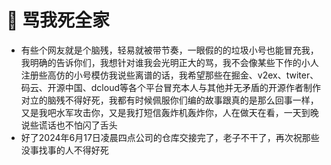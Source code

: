 # 👀 骂我死全家
- 有些个网友就是个脑残，轻易就被带节奏，一眼假的的垃圾小号也能冒充我，我明确的告诉你们，我想针对谁我会光明正大的骂，我不会像某些下作的小人注册些高仿的小号模仿我说些离谱的话，我希望那些在掘金、v2ex、twiter、码云、开源中国、dcloud等各个平台冒充本人与其他并无矛盾的开源作者制作对立的脑残不得好死，我都有时候佩服你们编的故事跟真的是那么回事一样，又是我吧水军攻击你，又是我打短信轰炸机轰炸你，人在做天在看，一天到晚说些谎话也不怕闪了舌头
- 好了2024年6月17日凌晨四点公司的仓库交接完了，老子不干了，再次祝那些没事找事的人不得好死

